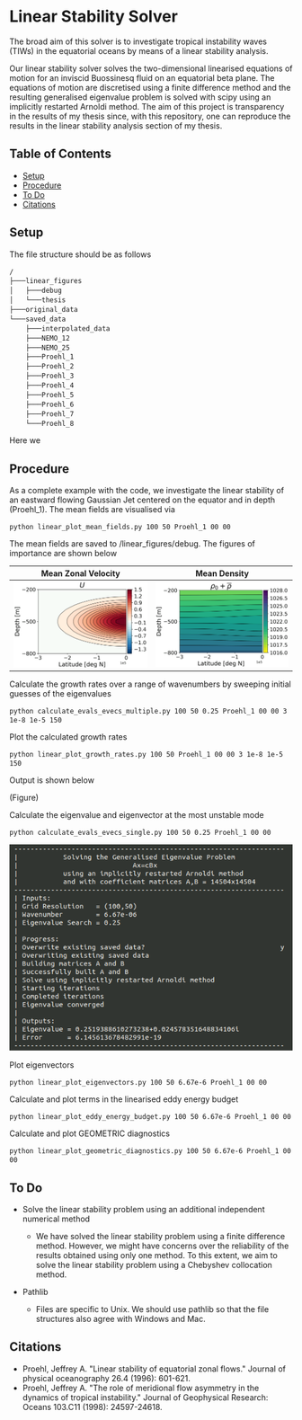 # Linear Stability Solver

The broad aim of this solver is to investigate tropical instability waves (TIWs) in the equatorial oceans by means of a linear stability analysis.

Our linear stability solver solves the two-dimensional linearised equations of motion for an inviscid Buossinesq fluid on an equatorial beta plane. The equations of motion are discretised using a finite difference method and the resulting generalised eigenvalue problem is solved with scipy using an implicitly restarted Arnoldi method. The aim of this project is transparency in the results of my thesis since, with this repository, one can reproduce the results in the linear stability analysis section of my thesis.
 
## Table of Contents
* [Setup](#setup)
* [Procedure](#procedure)
* [To Do](#todo)
* [Citations](#citations)

## Setup

The file structure should be as follows

```bash
/
├───linear_figures
│   ├───debug
│   └───thesis
├───original_data
└───saved_data
    ├───interpolated_data
    ├───NEMO_12
    ├───NEMO_25
    ├───Proehl_1
    ├───Proehl_2
    ├───Proehl_3
    ├───Proehl_4
    ├───Proehl_5
    ├───Proehl_6
    ├───Proehl_7
    └───Proehl_8
```

Here we 

## Procedure

As a complete example with the code, we investigate the linear stability of an eastward flowing Gaussian Jet centered on the equator and in depth (Proehl_1). The mean fields are visualised via

```
python linear_plot_mean_fields.py 100 50 Proehl_1 00 00
```

The mean fields are saved to /linear_figures/debug. The figures of importance are shown below

Mean Zonal Velocity        |  Mean Density
:-------------------------:|:-------------------------:
![](/images/U_Proehl_1.png)|  ![](/images/r_Proehl_1.png)

Calculate the growth rates over a range of wavenumbers by sweeping initial guesses of the eigenvalues

```
python calculate_evals_evecs_multiple.py 100 50 0.25 Proehl_1 00 00 3 1e-8 1e-5 150
```

Plot the calculated growth rates

```
python linear_plot_growth_rates.py 100 50 Proehl_1 00 00 3 1e-8 1e-5 150
```

Output is shown below

(Figure)

Calculate the eigenvalue and eigenvector at the most unstable mode 

```
python calculate_evals_evecs_single.py 100 50 0.25 Proehl_1 00 00
```

![Figure](/images/Proehl_1_evals_single_output.png)

Plot eigenvectors

```
python linear_plot_eigenvectors.py 100 50 6.67e-6 Proehl_1 00 00
```

Calculate and plot terms in the linearised eddy energy budget

```
python linear_plot_eddy_energy_budget.py 100 50 6.67e-6 Proehl_1 00 00
```

Calculate and plot GEOMETRIC diagnostics

```
python linear_plot_geometric_diagnostics.py 100 50 6.67e-6 Proehl_1 00 00
```

## To Do

* Solve the linear stability problem using an additional independent numerical method
  - We have solved the linear stability problem using a finite difference method. However, we might have concerns over the reliability of the results obtained using only one method. To this extent, we aim to solve the linear stability problem using a Chebyshev collocation method.

* Pathlib
  - Files are specific to Unix. We should use pathlib so that the file structures also agree with Windows and Mac.

## Citations

* Proehl, Jeffrey A. "Linear stability of equatorial zonal flows." Journal of physical oceanography 26.4 (1996): 601-621.
* Proehl, Jeffrey A. "The role of meridional flow asymmetry in the dynamics of tropical instability." Journal of Geophysical Research: Oceans 103.C11 (1998): 24597-24618.
